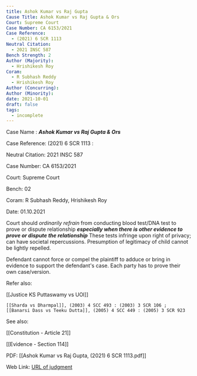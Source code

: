 ```yaml
---
title: Ashok Kumar vs Raj Gupta
Cause Title: Ashok Kumar vs Raj Gupta & Ors
Court: Supreme Court
Case Number: CA 6153/2021
Case Reference:
  - (2021) 6 SCR 1113
Neutral Citation:
  - 2021 INSC 587
Bench Strength: 2
Author (Majority):
  - Hrishikesh Roy
Coram:
  - R Subhash Reddy
  - Hrishikesh Roy
Author (Concurring): 
Author (Minority): 
date: 2021-10-01
draft: false
tags:
  - incomplete
---
```

Case Name : ***Ashok Kumar vs Raj Gupta & Ors***

Case Reference: (2021) 6 SCR 1113 :  

Neutral Citation: 2021 INSC 587

Case Number: CA 6153/2021

Court: Supreme Court

Bench: 02

Coram: R Subhash Reddy, Hrishikesh Roy

Date: 01.10.2021

Court should *ordinarily refrain* from conducting blood test/DNA test to prove or dispute relationship ***especially when there is other evidence to prove or dispute the relationship***
	These tests infringe upon right of privacy; can have societal repercussions.
	Presumption of legitimacy of child cannot be lightly repelled.

Defendant cannot force or compel the plaintiff to adduce or bring in evidence to support the defendant's case. Each party has to prove their own case/version.

Refer also:

[[Justice KS Puttaswamy vs UOI]]

	[[Sharda vs Dharmpal]], (2003) 4 SCC 493 : (2003) 3 SCR 106 ; [[Banarsi Dass vs Teeku Dutta]], (2005) 4 SCC 449 : (2005) 3 SCR 923

See also:

[[Constitution - Article 21]]

[[Evidence - Section 114]] 

PDF:
[[Ashok Kumar vs Raj Gupta, (2021) 6 SCR 1113.pdf]]

Web Link: <a href="/All judgments/title.pdf" target="_blank">URL of judgment</a>